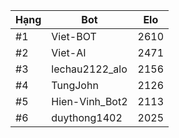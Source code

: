 Hạng|Bot|Elo
---|---|---
#1|Viet-BOT|2610
#2|Viet-AI|2471
#3|lechau2122_alo|2156
#4|TungJohn|2126
#5|Hien-Vinh_Bot2|2113
#6|duythong1402|2025
